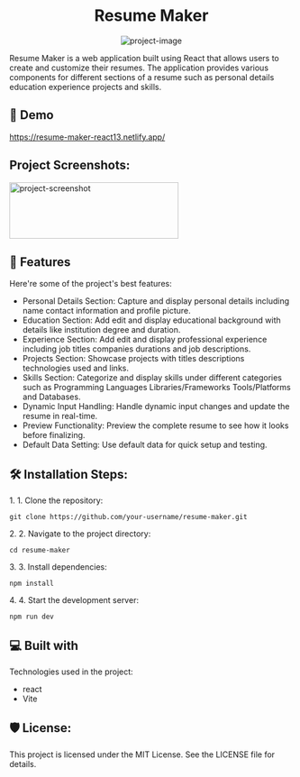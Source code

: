 <h1 align="center" id="title">Resume Maker</h1>

<p align="center"><img src="https://socialify.git.ci/Success1308/Resume-Maker/image?language=1&amp;owner=1&amp;name=1&amp;stargazers=1&amp;theme=Light" alt="project-image"></p>

<p id="description">Resume Maker is a web application built using React that allows users to create and customize their resumes. The application provides various components for different sections of a resume such as personal details education experience projects and skills.</p>

<h2>🚀 Demo</h2>

https://resume-maker-react13.netlify.app/

<h2>Project Screenshots:</h2>


<img src="https://github.com/Success1308/Resume-Maker/assets/167788445/50215987-80bb-429e-83dd-aa3bf227a5d8" alt="project-screenshot" width="300" height="100/">

  
  
<h2>🧐 Features</h2>

Here're some of the project's best features:

*   Personal Details Section: Capture and display personal details including name contact information and profile picture.
*   Education Section: Add edit and display educational background with details like institution degree and duration.
*   Experience Section: Add edit and display professional experience including job titles companies durations and job descriptions.
*   Projects Section: Showcase projects with titles descriptions technologies used and links.
*   Skills Section: Categorize and display skills under different categories such as Programming Languages Libraries/Frameworks Tools/Platforms and Databases.
*   Dynamic Input Handling: Handle dynamic input changes and update the resume in real-time.
*   Preview Functionality: Preview the complete resume to see how it looks before finalizing.
*   Default Data Setting: Use default data for quick setup and testing.

<h2>🛠️ Installation Steps:</h2>

<p>1. 1. Clone the repository:</p>

```
git clone https://github.com/your-username/resume-maker.git
```

<p>2. 2. Navigate to the project directory:</p>

```
cd resume-maker
```

<p>3. 3. Install dependencies:</p>

```
npm install
```

<p>4. 4. Start the development server:</p>

```
npm run dev
```

  
  
<h2>💻 Built with</h2>

Technologies used in the project:

*   react
*   Vite

<h2>🛡️ License:</h2>

This project is licensed under the MIT License. See the LICENSE file for details.
